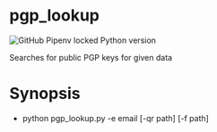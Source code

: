 pgp_lookup
==========
<img alt="GitHub Pipenv locked Python version" src="https://img.shields.io/github/pipenv/locked/python-version/FallenAngel666/pgp_lookup">

Searches for public PGP keys for given data

# Synopsis

- python pgp_lookup.py -e email [-qr path] [-f path]
